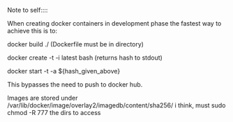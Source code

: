 Note to self::::

When creating docker containers in development phase the fastest way to achieve this is to:

docker build ./ (Dockerfile must be in directory)

docker create -t -i latest bash (returns hash to stdout)

docker start -t -a ${hash_given_above}

This bypasses the need to push to docker hub. 

Images are stored under /var/lib/docker/image/overlay2/imagedb/content/sha256/ i think, must sudo chmod -R 777 the dirs to access
